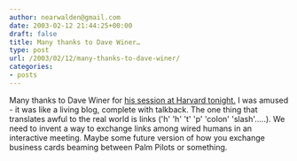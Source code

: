 ```yaml
---
author: nearwalden@gmail.com
date: 2003-02-12 21:44:25+00:00
draft: false
title: Many thanks to Dave Winer…
type: post
url: /2003/02/12/many-thanks-to-dave-winer/
categories:
- posts
---
```


Many thanks to Dave Winer for [his session at Harvard tonight.](//www.corante.com/copyfight/20030201.shtml#21123')  I was amused - it was like a living blog, complete with talkback.  The one thing that translates awful to the real world is links ('h' 'h' 't' 'p' 'colon' 'slash'…..).  We need to invent a way to exchange links among wired humans in an interactive meeting.  Maybe some future version of how you exchange business cards beaming between Palm Pilots or something.



